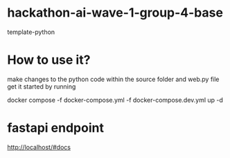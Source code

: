 # hackathon-ai-wave-1-group-4-base
template-python


# How to use it?
make changes to the python code within the source folder and web.py file
get it started by running 

docker compose -f docker-compose.yml -f docker-compose.dev.yml up -d


# fastapi endpoint
[http://localhost/#docs](http://localhost/docs)
